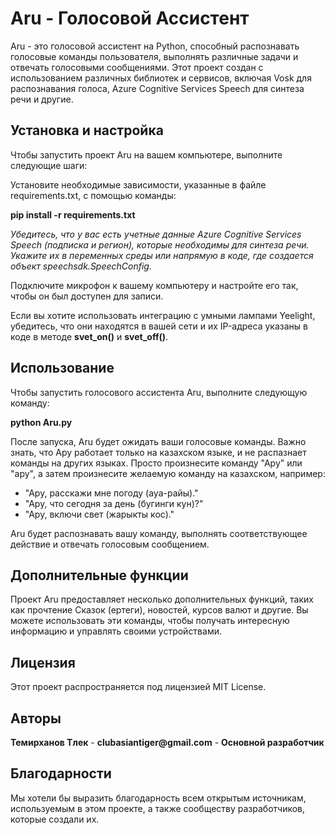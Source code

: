 # Aru - Голосовой Ассистент

Aru - это голосовой ассистент на Python, способный распознавать голосовые команды пользователя, выполнять различные задачи и отвечать голосовыми сообщениями. Этот проект создан с использованием различных библиотек и сервисов, включая Vosk для распознавания голоса, Azure Cognitive Services Speech для синтеза речи и другие.

## Установка и настройка
Чтобы запустить проект Aru на вашем компьютере, выполните следующие шаги:

Установите необходимые зависимости, указанные в файле requirements.txt, с помощью команды:

**pip install -r requirements.txt**

_Убедитесь, что у вас есть учетные данные Azure Cognitive Services Speech (подписка и регион), которые необходимы для синтеза речи. Укажите их в переменных среды или напрямую в коде, где создается объект speechsdk.SpeechConfig._

Подключите микрофон к вашему компьютеру и настройте его так, чтобы он был доступен для записи.

Если вы хотите использовать интеграцию с умными лампами Yeelight, убедитесь, что они находятся в вашей сети и их IP-адреса указаны в коде в методе __svet_on()__ и __svet_off()__.

## Использование
Чтобы запустить голосового ассистента Aru, выполните следующую команду:

**python Aru.py**

После запуска, Aru будет ожидать ваши голосовые команды. Важно знать, что Ару работает только на казахском языке, и не распазнает команды на других языках. Просто произнесите команду "Ару" или "ару", а затем произнесите желаемую команду на казахском, например:

- "Ару, расскажи мне погоду (ауа-райы)."
- "Ару, что сегодня за день (бугинги кун)?"
- "Ару, включи свет (жарыкты кос)."

Aru будет распознавать вашу команду, выполнять соответствующее действие и отвечать голосовым сообщением.

## Дополнительные функции

Проект Aru предоставляет несколько дополнительных функций, таких как прочтение Сказок (ертеги), новостей, курсов валют и другие. Вы можете использовать эти команды, чтобы получать интересную информацию и управлять своими устройствами.

## Лицензия

Этот проект распространяется под лицензией MIT License.

## Авторы

__Темирханов Тлек__ - __clubasiantiger@gmail.com__ - __Основной разработчик__

## Благодарности

Мы хотели бы выразить благодарность всем открытым источникам, используемым в этом проекте, а также сообществу разработчиков, которые создали их.
